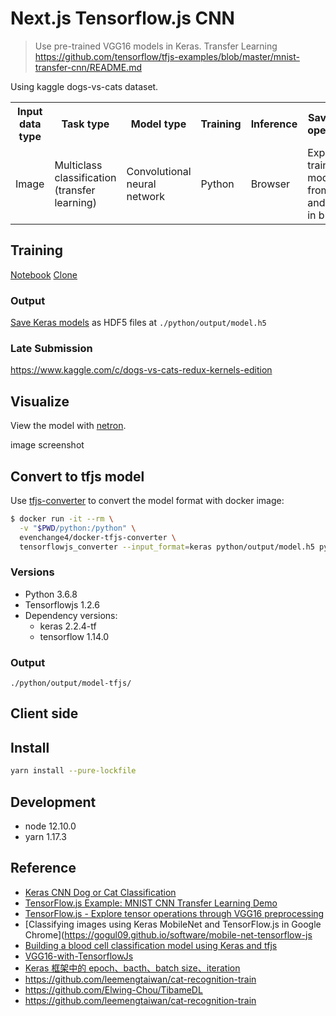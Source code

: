 # Next.js Tensorflow.js CNN

> Use pre-trained VGG16 models in Keras.
> Transfer Learning https://github.com/tensorflow/tfjs-examples/blob/master/mnist-transfer-cnn/README.md

Using kaggle dogs-vs-cats dataset.

<table>
  <tr>
    <th>Input data type</th>
    <th>Task type</th>
    <th>Model type</th>
    <th>Training</th>
    <th>Inference</th>
    <th>Save-load operations</th>
  <tr>
    <td>Image</td>
    <td>Multiclass classification (transfer learning)</td>
    <td>Convolutional neural network</td>
    <td>Python</td>
    <td>Browser</td>
    <td>Export trained model from Keras and load it in browser</td>
  </tr>
</table>

## Training

[Notebook](./python/vgg16.ipynb)
[Clone](https://colab.research.google.com/drive/1JnUzEH62tgvd5PPc1M9dSEHvzrGhCHAA#scrollTo=q9LELWcnd3Dv)

### Output

[Save Keras models](https://keras.io/getting-started/faq/#how-can-i-save-a-keras-model) as HDF5 files at `./python/output/model.h5`

### Late Submission

https://www.kaggle.com/c/dogs-vs-cats-redux-kernels-edition

## Visualize

View the model with [netron](https://github.com/lutzroeder/netron).

image screenshot

## Convert to tfjs model

Use [tfjs-converter](https://github.com/tensorflow/tfjs/tree/master/tfjs-converter) to convert the model format with docker image:

```bash
$ docker run -it --rm \
  -v "$PWD/python:/python" \
  evenchange4/docker-tfjs-converter \
  tensorflowjs_converter --input_format=keras python/output/model.h5 python/output/model-tfjs
```

### Versions

- Python 3.6.8
- Tensorflowjs 1.2.6
- Dependency versions:
  - keras 2.2.4-tf
  - tensorflow 1.14.0

### Output

`./python/output/model-tfjs/`

## Client side

## Install

```bash
yarn install --pure-lockfile
```

## Development

- node 12.10.0
- yarn 1.17.3

## Reference

- [Keras CNN Dog or Cat Classification](https://www.kaggle.com/uysimty/keras-cnn-dog-or-cat-classification)
- [TensorFlow.js Example: MNIST CNN Transfer Learning Demo](https://github.com/tensorflow/tfjs-examples/blob/master/mnist-transfer-cnn/README.md)
- [TensorFlow.js - Explore tensor operations through VGG16 preprocessing](https://deeplizard.com/learn/video/hRKEQhiqIU4)
- [Classifying images using Keras MobileNet and TensorFlow.js in Google Chrome](https://gogul09.github.io/software/mobile-net-tensorflow-js
- [Building a blood cell classification model using Keras and tfjs](https://towardsdatascience.com/building-a-blood-cell-classification-model-using-keras-and-tfjs-5f7601ace931)
- [VGG16-with-TensorflowJs](https://github.com/himanshu987/VGG16-with-TensorflowJs)
- [Keras 框架中的 epoch、bacth、batch size、iteration](https://blog.csdn.net/msmw2/article/details/80454751)
- https://github.com/leemengtaiwan/cat-recognition-train
- https://github.com/Elwing-Chou/TibameDL
- https://github.com/leemengtaiwan/cat-recognition-train
